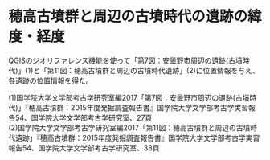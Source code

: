 # 穂高古墳群と周辺の古墳時代の遺跡の緯度・経度
QGISのジオリファレンス機能を使って「第7図：安曇野市周辺の遺跡(古墳時代)」(1)と「第11図：穂高古墳群と周辺の古墳時代遺跡」(2)に位置情報を与え、各遺跡の位置情報を得た。

(1)国学院大学文学部考古学研究室編2017「第7図：安曇野市周辺の遺跡(古墳時代)」『穂高古墳群：2015年度発掘調査報告書』国学院大学文学部考古学実習報告54、国学院大学文学部考古学研究室、27頁  
(2)国学院大学文学部考古学研究室編2017「第11図：穂高古墳群と周辺の古墳時代遺跡」『穂高古墳群：2015年度発掘調査報告書』国学院大学文学部考古学実習報告54、国学院大学文学部考古学研究室、38頁
